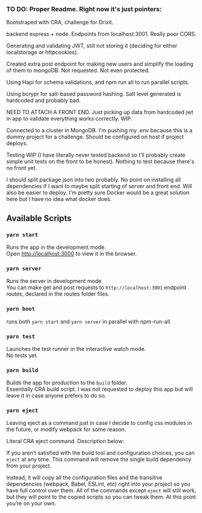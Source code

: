 
### TO DO: Proper Readme. Right now it's just pointers:

Bootstraped with CRA, challenge for Drixit.

backend express + node. Endpoints from localhost:3001. Really poor CORS.

Generating and validating JWT, still not storing it (deciding for either localstorage or httpcookies).

Created extra post endpoint for making new users and simplify the loading of them to mongoDB. Not requested. Not even protected.

Using Hapi for schema validations, and npm run all to run parallel scripts.

Using bcrypr for salt-based password hashing. Salt level generated is hardcoded and probably bad.

NEED TO ATTACH A FRONT END. Just picking up data from hardcoded jwt in app to validate everything works correctly. WIP.

Connected to a cluster in MongoDB. I'm pushing my .env because this is a dummy project for a challenge. Should be configured on host if project deploys.

Testing WIP (I have literally never tested backend so I'll probably create simple unit tests on the front to be honest). Nothing to test because there's no front yet.

I should split package json into two probably. No point on installing all dependencies if I want to maybe split starting of server and front end. Will also be easier to deploy. I'm pretty sure Docker would be a great solution here but I have no idea what docker does.

## Available Scripts

### `yarn start`

Runs the app in the development mode.<br />
Open [http://localhost:3000](http://localhost:3000) to view it in the browser.

### `yarn server`

Runs the server in development mode <br />
You can make get and post requests to `http://localhost:3001` endpoint routes, declared in the routes folder files.

### `yarn boot`

runs both `yarn start` and `yarn server` in parallel with npm-run-all.

### `yarn test`

Launches the test runner in the interactive watch mode.<br />
No tests yet.

### `yarn build`

Builds the app for production to the `build` folder.<br />
Essentially CRA build script. I was not requested to deploy this app but will leave it in case anyone prefers to do so.

### `yarn eject`

Leaving eject as a command just in case I decide to config css modules in the future, or modify webpack for some reason.

Literal CRA eject command. Description below:

If you aren’t satisfied with the build tool and configuration choices, you can `eject` at any time. This command will remove the single build dependency from your project.

Instead, it will copy all the configuration files and the transitive dependencies (webpack, Babel, ESLint, etc) right into your project so you have full control over them. All of the commands except `eject` will still work, but they will point to the copied scripts so you can tweak them. At this point you’re on your own.